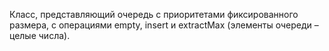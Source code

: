 Класс, представляющий очередь с приоритетами 
фиксированного размера, с операциями empty, insert и
extractMax (элементы очереди – целые числа).
